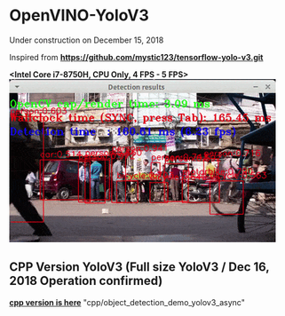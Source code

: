 # OpenVINO-YoloV3
Under construction on December 15, 2018

Inspired from **https://github.com/mystic123/tensorflow-yolo-v3.git**
  
**<Intel Core i7-8750H, CPU Only, 4 FPS - 5 FPS>**  
![01](media/01.gif)
## CPP Version YoloV3 (Full size YoloV3 / Dec 16, 2018 Operation confirmed)
**[cpp version is here](cpp)** "cpp/object_detection_demo_yolov3_async"
  
